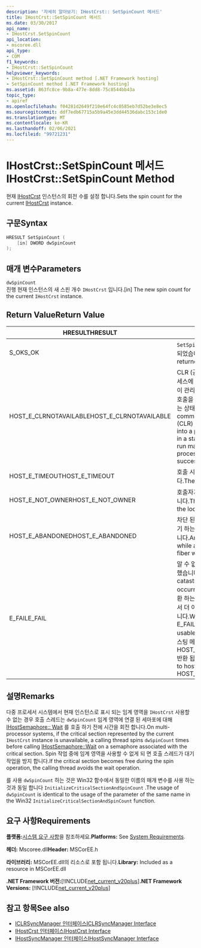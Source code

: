 ```yaml
---
description: '자세히 알아보기: IHostCrst:: SetSpinCount 메서드'
title: IHostCrst::SetSpinCount 메서드
ms.date: 03/30/2017
api_name:
- IHostCrst.SetSpinCount
api_location:
- mscoree.dll
api_type:
- COM
f1_keywords:
- IHostCrst::SetSpinCount
helpviewer_keywords:
- IHostCrst::SetSpinCount method [.NET Framework hosting]
- SetSpinCount method [.NET Framework hosting]
ms.assetid: 863fc8ce-9b8a-477e-8dd8-75c8544bb43a
topic_type:
- apiref
ms.openlocfilehash: f04281d2649f210e64fc4c0585eb7d52be3e8ec5
ms.sourcegitcommit: ddf7edb67715a5b9a45e3dd44536dabc153c1de0
ms.translationtype: MT
ms.contentlocale: ko-KR
ms.lasthandoff: 02/06/2021
ms.locfileid: "99721231"
---
```

# <a name="ihostcrstsetspincount-method"></a><span data-ttu-id="41a7f-103">IHostCrst::SetSpinCount 메서드</span><span class="sxs-lookup"><span data-stu-id="41a7f-103">IHostCrst::SetSpinCount Method</span></span>

<span data-ttu-id="41a7f-104">현재 [IHostCrst](ihostcrst-interface.md) 인스턴스의 회전 수를 설정 합니다.</span><span class="sxs-lookup"><span data-stu-id="41a7f-104">Sets the spin count for the current [IHostCrst](ihostcrst-interface.md) instance.</span></span>  
  
## <a name="syntax"></a><span data-ttu-id="41a7f-105">구문</span><span class="sxs-lookup"><span data-stu-id="41a7f-105">Syntax</span></span>  
  
```cpp  
HRESULT SetSpinCount (  
    [in] DWORD dwSpinCount  
);  
```  
  
## <a name="parameters"></a><span data-ttu-id="41a7f-106">매개 변수</span><span class="sxs-lookup"><span data-stu-id="41a7f-106">Parameters</span></span>  

 `dwSpinCount`  
 <span data-ttu-id="41a7f-107">진행 현재 인스턴스의 새 스핀 개수 `IHostCrst` 입니다.</span><span class="sxs-lookup"><span data-stu-id="41a7f-107">[in] The new spin count for the current `IHostCrst` instance.</span></span>  
  
## <a name="return-value"></a><span data-ttu-id="41a7f-108">Return Value</span><span class="sxs-lookup"><span data-stu-id="41a7f-108">Return Value</span></span>  
  
|<span data-ttu-id="41a7f-109">HRESULT</span><span class="sxs-lookup"><span data-stu-id="41a7f-109">HRESULT</span></span>|<span data-ttu-id="41a7f-110">설명</span><span class="sxs-lookup"><span data-stu-id="41a7f-110">Description</span></span>|  
|-------------|-----------------|  
|<span data-ttu-id="41a7f-111">S_OK</span><span class="sxs-lookup"><span data-stu-id="41a7f-111">S_OK</span></span>|<span data-ttu-id="41a7f-112">`SetSpinCount` 성공적으로 반환 되었습니다.</span><span class="sxs-lookup"><span data-stu-id="41a7f-112">`SetSpinCount` returned successfully.</span></span>|  
|<span data-ttu-id="41a7f-113">HOST_E_CLRNOTAVAILABLE</span><span class="sxs-lookup"><span data-stu-id="41a7f-113">HOST_E_CLRNOTAVAILABLE</span></span>|<span data-ttu-id="41a7f-114">CLR (공용 언어 런타임)이 프로세스에 로드 되지 않았거나 CLR이 관리 코드를 실행할 수 없거나 호출을 성공적으로 처리할 수 없는 상태에 있습니다.</span><span class="sxs-lookup"><span data-stu-id="41a7f-114">The common language runtime (CLR) has not been loaded into a process, or the CLR is in a state in which it cannot run managed code or process the call successfully.</span></span>|  
|<span data-ttu-id="41a7f-115">HOST_E_TIMEOUT</span><span class="sxs-lookup"><span data-stu-id="41a7f-115">HOST_E_TIMEOUT</span></span>|<span data-ttu-id="41a7f-116">호출 시간이 초과 되었습니다.</span><span class="sxs-lookup"><span data-stu-id="41a7f-116">The call timed out.</span></span>|  
|<span data-ttu-id="41a7f-117">HOST_E_NOT_OWNER</span><span class="sxs-lookup"><span data-stu-id="41a7f-117">HOST_E_NOT_OWNER</span></span>|<span data-ttu-id="41a7f-118">호출자가 잠금을 소유 하지 않습니다.</span><span class="sxs-lookup"><span data-stu-id="41a7f-118">The caller does not own the lock.</span></span>|  
|<span data-ttu-id="41a7f-119">HOST_E_ABANDONED</span><span class="sxs-lookup"><span data-stu-id="41a7f-119">HOST_E_ABANDONED</span></span>|<span data-ttu-id="41a7f-120">차단 된 스레드나 파이버에서 대기 하는 동안 이벤트를 취소 했습니다.</span><span class="sxs-lookup"><span data-stu-id="41a7f-120">An event was canceled while a blocked thread or fiber was waiting on it.</span></span>|  
|<span data-ttu-id="41a7f-121">E_FAIL</span><span class="sxs-lookup"><span data-stu-id="41a7f-121">E_FAIL</span></span>|<span data-ttu-id="41a7f-122">알 수 없는 치명적인 오류가 발생 했습니다.</span><span class="sxs-lookup"><span data-stu-id="41a7f-122">An unknown catastrophic failure occurred.</span></span> <span data-ttu-id="41a7f-123">메서드가 E_FAIL 반환 하는 경우 해당 프로세스 내에서 더 이상 CLR을 사용할 수 없습니다.</span><span class="sxs-lookup"><span data-stu-id="41a7f-123">When a method returns E_FAIL, the CLR is no longer usable within the process.</span></span> <span data-ttu-id="41a7f-124">호스팅 메서드를 이후에 호출 하면 HOST_E_CLRNOTAVAILABLE 반환 됩니다.</span><span class="sxs-lookup"><span data-stu-id="41a7f-124">Subsequent calls to hosting methods return HOST_E_CLRNOTAVAILABLE.</span></span>|  
  
## <a name="remarks"></a><span data-ttu-id="41a7f-125">설명</span><span class="sxs-lookup"><span data-stu-id="41a7f-125">Remarks</span></span>  

 <span data-ttu-id="41a7f-126">다중 프로세서 시스템에서 현재 인스턴스로 표시 되는 임계 영역을 `IHostCrst` 사용할 수 없는 경우 호출 스레드는 `dwSpinCount` 임계 영역에 연결 된 세마포에 대해 [IHostSemaphore:: Wait](ihostsemaphore-wait-method.md) 를 호출 하기 전에 시간을 회전 합니다.</span><span class="sxs-lookup"><span data-stu-id="41a7f-126">On multi-processor systems, if the critical section represented by the current `IHostCrst` instance is unavailable, a calling thread spins `dwSpinCount` times before calling [IHostSemaphore::Wait](ihostsemaphore-wait-method.md) on a semaphore associated with the critical section.</span></span> <span data-ttu-id="41a7f-127">Spin 작업 중에 임계 영역을 사용할 수 없게 되 면 호출 스레드가 대기 작업을 방지 합니다.</span><span class="sxs-lookup"><span data-stu-id="41a7f-127">If the critical section becomes free during the spin operation, the calling thread avoids the wait operation.</span></span>  
  
 <span data-ttu-id="41a7f-128">를 사용 `dwSpinCount` 하는 것은 Win32 함수에서 동일한 이름의 매개 변수를 사용 하는 것과 동일 합니다 `InitializeCriticalSectionAndSpinCount` .</span><span class="sxs-lookup"><span data-stu-id="41a7f-128">The usage of `dwSpinCount` is identical to the usage of the parameter of the same name in the Win32 `InitializeCriticalSectionAndSpinCount` function.</span></span>  
  
## <a name="requirements"></a><span data-ttu-id="41a7f-129">요구 사항</span><span class="sxs-lookup"><span data-stu-id="41a7f-129">Requirements</span></span>  

 <span data-ttu-id="41a7f-130">**플랫폼:**[시스템 요구 사항](../../get-started/system-requirements.md)을 참조하세요.</span><span class="sxs-lookup"><span data-stu-id="41a7f-130">**Platforms:** See [System Requirements](../../get-started/system-requirements.md).</span></span>  
  
 <span data-ttu-id="41a7f-131">**헤더:** Mscoree.dll</span><span class="sxs-lookup"><span data-stu-id="41a7f-131">**Header:** MSCorEE.h</span></span>  
  
 <span data-ttu-id="41a7f-132">**라이브러리:** MSCorEE.dll의 리소스로 포함 됩니다.</span><span class="sxs-lookup"><span data-stu-id="41a7f-132">**Library:** Included as a resource in MSCorEE.dll</span></span>  
  
 <span data-ttu-id="41a7f-133">**.NET Framework 버전:**[!INCLUDE[net_current_v20plus](../../../../includes/net-current-v20plus-md.md)]</span><span class="sxs-lookup"><span data-stu-id="41a7f-133">**.NET Framework Versions:** [!INCLUDE[net_current_v20plus](../../../../includes/net-current-v20plus-md.md)]</span></span>  
  
## <a name="see-also"></a><span data-ttu-id="41a7f-134">참고 항목</span><span class="sxs-lookup"><span data-stu-id="41a7f-134">See also</span></span>

- [<span data-ttu-id="41a7f-135">ICLRSyncManager 인터페이스</span><span class="sxs-lookup"><span data-stu-id="41a7f-135">ICLRSyncManager Interface</span></span>](iclrsyncmanager-interface.md)
- [<span data-ttu-id="41a7f-136">IHostCrst 인터페이스</span><span class="sxs-lookup"><span data-stu-id="41a7f-136">IHostCrst Interface</span></span>](ihostcrst-interface.md)
- [<span data-ttu-id="41a7f-137">IHostSyncManager 인터페이스</span><span class="sxs-lookup"><span data-stu-id="41a7f-137">IHostSyncManager Interface</span></span>](ihostsyncmanager-interface.md)
